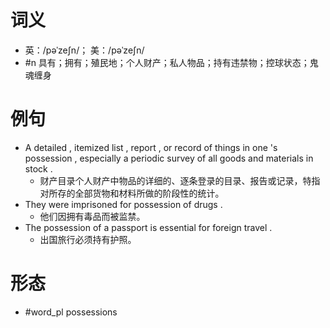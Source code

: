 # 词义
- 英：/pəˈzeʃn/； 美：/pəˈzeʃn/
- #n 具有；拥有；殖民地；个人财产；私人物品；持有违禁物；控球状态；鬼魂缠身
# 例句
- A detailed , itemized list , report , or record of things in one 's possession , especially a periodic survey of all goods and materials in stock .
	- 财产目录个人财产中物品的详细的、逐条登录的目录、报告或记录，特指对所存的全部货物和材料所做的阶段性的统计。
- They were imprisoned for possession of drugs .
	- 他们因拥有毒品而被监禁。
- The possession of a passport is essential for foreign travel .
	- 出国旅行必须持有护照。
# 形态
- #word_pl possessions
